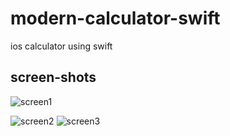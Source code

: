 # modern-calculator-swift
 ios calculator using swift

## screen-shots
![screen1](https://lh3.googleusercontent.com/pw/AL9nZEUVYLkW9uVmVsXwVOhhQSk5b0rtC170JLRAG2xIYnXBDRVZbl3GJo78bTW12BLTJ2AaEkotJ93o7ASO-nPB04jNPg-ShG6AhlpOlu3bBX1WVlbWqMNmwS9xToTwh6wwjQM_5wS0pq5jWLkiQUO2ZY89=w293-h634-no?authuser=0)

![screen2](https://lh3.googleusercontent.com/uDrAcKqOAs4hjlDy2MmfOpsUKwOGsECirL7PmFXwjJtGSDVqdXmmqJ2bCnIl2LYrToWj8175JlvTMpV-AJYEFqO3vP-tOY0k48r5ZsH2_qdFXDy4z64jZDcZefwaa-FFZBwkEjyjM0-SqiJiybYxhR3olSupw87Ii5X5HsA0eci9L0HbZapQ6xGdtgPc6jzpkFu3M5TExrwWS-VZvuWJSPiDq1GgJnNi1m3i4hdLu-ANrehI6Q0peCIg5YkWoxcSGiDLZs7GM1qd8Ye8C9LFcoCNEbJCzDl3klGX91_EPXV5Dh7VWt-zE_G2zmkgNl9OMz31eXmny_jlYoOtmhAa4UiqMjMf0aUly2ocNfY6urCvMJP92P3VQzpi5QUewF9JW8Zl64HVqdRfvF1x7uxjNu5crB2buOgryfj3EHXc_VeCO_deOP2-snBJUFl3TB3UFu_A4bO-ncXuER7As_lzhk1s4c0x0InlopyC0TakYPyCWGTehyTZ4t6EM6qHH8DwaqDloWfyuQHnvImkY3VQKMsxnZDoy5lqMbwhaiITIVeiKpvM-wa202GFvd6kCxyM5T1zD9aKjh30evZjR_9s7hxd0kZcKn0L1dCKrggrdvJzosgSQRvL4kVruqNiSILcdVkg7AoSLcV4iSMNJuBqH79foVh5koRBqkGO_NUbTsEE8SMB80kBOslZCSLhM85ESGUl288m4Oi6qOkT0uHCeaS_z0qwzi0AzJzABqJ2nHZbmkALRLJnS7RTXkY=w305-h659-no?authuser=0)
![screen3](https://lh3.googleusercontent.com/NHHkYN22j-xogyoinMrwCuifZocixUsqOHfOADQ6VBz1xxu_xLw9yxtcrZ3beTUKAx1NNjEDI49_KPs0ZDrCNu4jFa__jU-oXg-jKrEfkE23w7ESlnyECJBdP0v3OoEkKkTvorAsVIzCAtzk4uJhTRxrITxkbMKya-2TUObDnlxq6R6zGqQvxfL5zZZv5a6DzDQ-pmx38YUBjEx56hcGHlTU1wWznqDmiMPyIePmq7jE01-XTmpy154EVHOoX6PmJ8ABsXUeInh_mhy6DrrnJApOkBjObTluaZSSfZ7CHgchXYbSSn4eGCfLmZgyVGMBXDYLYtDJDvs23iotXRQpPLmwpj8rTuEAd6zrsKabI2aLUWiaOiUxNBQNW5voL2XLgO35BE07O-UMTkZqtuOns5gNNrEx589F6_Fjp5Ii0gti_c_FLwvXsXt6RaRf6jf81ZCa8puH8G-Y_glzuWtyrtmQrD1_rZ4tZoNaPFBcfvNKfsCCU-YROyo_LFTcBPUID7ZmNuavzd8aYBOEXFCWNCfmU7jplHCFBydT-IfFS1e6HgWslh01OkFrRNtyugUQZBaLDfgwngPGSj_-A91RLPWDiuCBTxNXj9AOWqEr8YMQ6mglFTQbW4anrvBY0wugcfK4SMn3sBPt2Hp9gevX_RqsuWzkfsS-erYyIW9qiXhMw6CPyYmPnO7Ak5-DWaB5VDIXt7cZSl_k42Yx2Lu5B_lEeu9OzYhcAePj3O3VGdJpPxM5oHR3pkKGKUQ=w305-h659-no?authuser=0)
